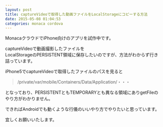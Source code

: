 ```yaml
---
layout: post
title: captureVideoで取得した動画ファイルをLocalStorageにコピーする方法
date: 2015-05-08 01:04:53
categories: monaca cordova
---
```

<p>MonacaクラウドでiPhone向けのアプリを試作中です。</p>

<p>captureVideoで動画撮影したファイルを<br>
LocalStorageのPERSISTENT領域に保存したいのですが、方法がわからず行き詰っています。</p>

<p>iPhone5でcaptureVideoで取得したファイルのパスを見ると</p>

<blockquote>
  <p>/private/var/mobile/Containers/Data/Application/・・・</p>
</blockquote>

<p>となっており、PERSISTENTともTEMPORARYとも異なる領域にありgetFileのやり方がわかりません。</p>

<p>できればAndroidでも動くような行儀のいいやり方でやりたいと思っています。</p>

<p>宜しくお願いいたします。</p>
